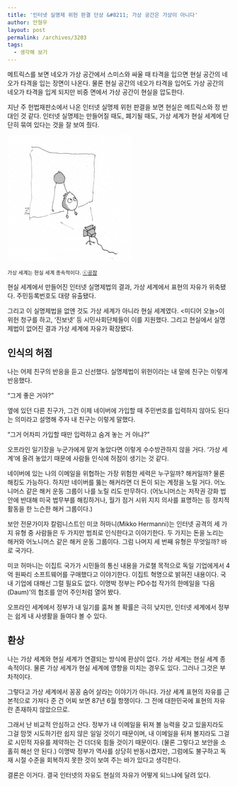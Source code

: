 ```yaml
---
title: '인터넷 실명제 위헌 판결 단상 &#8211; 가상 공간은 가상이 아니다'
author: 안형우
layout: post
permalink: /archives/3203
tags:
  - 생각해 보기
---
```


메트릭스를 보면 네오가 가상 공간에서 스미스와 싸울 때 타격을 입으면 현실 공간의 네오가 타격을 입는 장면이 나온다. 물론 현실 공간의 네오가 타격을 입어도 가상 공간의 네오가 타격을 입게 되지만 비중 면에서 가상 공간이 현실을 압도한다.

지난 주 헌법재판소에서 나온 인터넷 실명제 위헌 판결을 보면 현실은 메트릭스와 정 반대인 것 같다. 인터넷 실명제는 만들어질 때도, 폐기될 때도, 가상 세계가 현실 세계에 단단히 묶여 있다는 것을 잘 보여 줬다.

![](/uploads/gongjam/reality-300.jpg)

<small>가상 세계는 현실 세계 종속적이다. [ⓒ공잠](http://gongjam.co.kr/)</small>

현실 세계에서 만들어진 인터넷 실명제법의 결과, 가상 세계에서 표현의 자유가 위축됐다. 주민등록번호도 대량 유출됐다.

그리고 이 실명제법을 없앤 것도 가상 세계가 아니라 현실 세계였다. &lt;미디어 오늘&gt;이 위헌 청구를 하고, &#8216;진보넷&#8217; 등 시민사회단체들이 이를 지원했다. 그리고 현실에서 실명제법이 없어진 결과 가상 세계에 자유가 확장됐다.

## 인식의 허점

나는 어제 친구의 반응을 듣고 신선했다. 실명제법이 위헌이라는 내 말에 친구는 이렇게 반응했다.

&#8220;그게 좋은 거야?&#8221;

옆에 있던 다른 친구가, 그건 이제 네이버에 가입할 때 주민번호를 입력하지 않아도 된다는 의미라고 설명해 주자 내 친구는 이렇게 말했다.

&#8220;그거 어차피 가입할 때만 입력하고 숨겨 놓는 거 아냐?&#8221;

오프라인 일기장을 누군가에게 맡겨 놓았다면 이렇게 수수방관하지 않을 거다. &#8216;가상 세계&#8217;에 올려 놓았기 때문에 사람들 인식에 허점이 생기는 것 같다.

네이버에 있는 나의 이메일을 위협하는 가장 위험한 세력은 누구일까? 해커일까? 물론 해킹도 가능하다. 하지만 네이버를 뚫는 해커라면 더 돈이 되는 계정을 노릴 거다. 어노니머스 같은 해커 운동 그룹이 나를 노릴 리도 만무하다. (어노니머스는 저작권 강화 법안에 반대해 미국 법무부를 해킹하거나, 월가 점거 시위 지지 의사를 표명하는 등 정치적 활동을 한 느슨한 해커 그룹이다.)

보안 전문가이자 칼럼니스트인 미코 허마니(Mikko Hermanni)는 인터넷 공격의 세 가지 유형 중 사람들은 두 가지만 범죄로 인식한다고 이야기한다. 두 가지는 돈을 노리는 해커와 어노니머스 같은 해커 운동 그룹이다. 그럼 나머지 세 번째 유형은 무엇일까? 바로 국가다.

미코 허마니는 이집트 국가가 시민들의 통신 내용을 가로챌 목적으로 독일 기업에게서 4억 원짜리 소프트웨어를 구매했다고 이야기한다. 이집트 혁명으로 밝혀진 내용이다. 국내 기업에 대해선 그럴 필요도 없다. 이명박 정부는 PD수첩 작가의 한메일을 &#8216;다음(Daum)&#8217;의 협조를 얻어 주인처럼 열어 봤다.

오프라인 세계에서 정부가 내 일기를 훔쳐 볼 확률은 극히 낮지만, 인터넷 세계에서 정부는 쉽게 내 사생활을 들여다 볼 수 있다.

## 환상

나는 가상 세계와 현실 세계가 연결되는 방식에 환상이 없다. 가상 세계는 현실 세계 종속적이다. 물론 가상 세계가 현실 세계에 영향을 미치는 경우도 있다. 그러나 그것은 부차적이다.

그렇다고 가상 세계에서 꽁꽁 숨어 살라는 이야기가 아니다. 가상 세계 표현의 자유를 근본적으로 가져다 준 건 어찌 보면 87년 6월 항쟁이다. 그 전에 대한민국에 표현의 자유란 존재하지 않았으므로.

그래서 난 비교적 안심하고 산다. 정부가 내 이메일을 뒤져 볼 능력을 갖고 있을지라도 그걸 맘껏 시도하기란 쉽지 않은 일일 것이기 때문이며, 내 이메일을 뒤져 볼지라도 그걸로 시민적 자유를 제약하는 건 더더욱 힘들 것이기 때문이다. (물론 그렇다고 보안을 소홀히 해선 안 된다.) 이명박 정부가 역사를 상당히 반동시켰지만, 그럼에도 불구하고 독재 시절 수준을 회복하지 못한 것이 보여 주는 바가 있다고 생각한다.

결론은 이거다. 결국 인터넷의 자유도 현실의 자유가 어떻게 되느냐에 달려 있다.